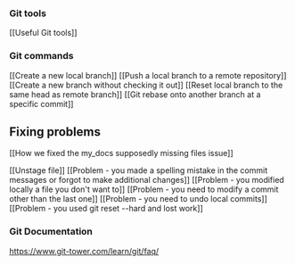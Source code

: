 ### Git tools
[[Useful Git tools]]

### Git commands
[[Create a new local branch]]
[[Push a local branch to a remote repository]]
[[Create a new branch without checking it out]]
[[Reset local branch to the same head as remote branch]]
[[Git rebase onto another branch at a specific commit]]

## Fixing problems
[[How we fixed the my_docs supposedly missing files issue]]

[[Unstage file]]
[[Problem - you made a spelling mistake in the commit messages or forgot to make additional changes]]
[[Problem - you modified locally a file you don't want to]]
[[Problem - you need to modify a commit other than the last one]]
[[Problem - you need to undo local commits]]
[[Problem - you used  git reset --hard and lost work]]


### Git Documentation
https://www.git-tower.com/learn/git/faq/